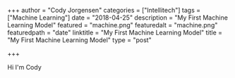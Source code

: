 +++
author = "Cody Jorgensen"
categories = ["Intellitech"]
tags = ["Machine Learning"]
date = "2018-04-25"
description = "My First Machine Learning Model"
featured = "machine.png"
featuredalt = "machine.png"
featuredpath = "date"
linktitle = "My First Machine Learning Model"
title = "My First Machine Learning Model"
type = "post"

+++

Hi I'm Cody